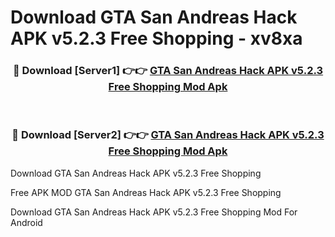 # Download GTA San Andreas Hack APK v5.2.3 Free Shopping - xv8xa



<div align="center">
<h3>🔴 Download [Server1] 👉👉 <a href="https://momento.my/?title=GTA_San_Andreas_Hack_APK_v5.2.3_Free_Shopping">GTA San Andreas Hack APK v5.2.3 Free Shopping Mod Apk</a></h3><br>

<h3>🔴 Download [Server2] 👉👉 <a href="https://momento.my/?title=GTA_San_Andreas_Hack_APK_v5.2.3_Free_Shopping">GTA San Andreas Hack APK v5.2.3 Free Shopping Mod Apk</a></h3>
</div>



Download GTA San Andreas Hack APK v5.2.3 Free Shopping 

Free APK MOD GTA San Andreas Hack APK v5.2.3 Free Shopping 

Download GTA San Andreas Hack APK v5.2.3 Free Shopping Mod For Android
